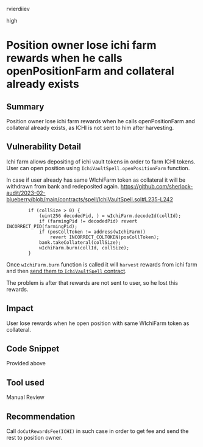rvierdiiev

high

# Position owner lose ichi farm rewards when he calls openPositionFarm and collateral already exists

## Summary
Position owner lose ichi farm rewards when he calls openPositionFarm and collateral already exists, as ICHI is not sent to him after harvesting.
## Vulnerability Detail
Ichi farm allows depositing of ichi vault tokens in order to farm ICHI tokens.
User can open position using `IchiVaultSpell.openPositionFarm` function.

In case if user already has same WIchiFarm token as collateral it will be withdrawn from bank and redeposited again.
https://github.com/sherlock-audit/2023-02-blueberry/blob/main/contracts/spell/IchiVaultSpell.sol#L235-L242
```solidity
        if (collSize > 0) {
            (uint256 decodedPid, ) = wIchiFarm.decodeId(collId);
            if (farmingPid != decodedPid) revert INCORRECT_PID(farmingPid);
            if (posCollToken != address(wIchiFarm))
                revert INCORRECT_COLTOKEN(posCollToken);
            bank.takeCollateral(collSize);
            wIchiFarm.burn(collId, collSize);
        }
```

Once `wIchiFarm.burn` function is called it will `harvest` rewards from ichi farm and then [send them to `IchiVaultSpell` contract](https://github.com/sherlock-audit/2023-02-blueberry/blob/main/contracts/wrapper/WIchiFarm.sol#L147).

The problem is after that rewards are not sent to user, so he lost this rewards.
## Impact
User lose rewards when he open position with same WIchiFarm token as collateral.
## Code Snippet
Provided above
## Tool used

Manual Review

## Recommendation
Call `doCutRewardsFee(ICHI)` in such case in order to get fee and send the rest to position owner.